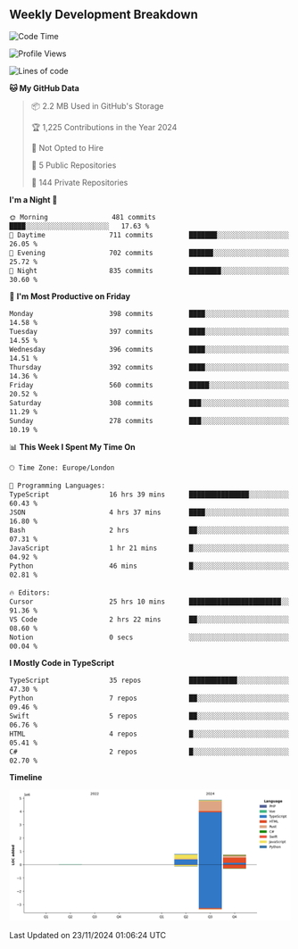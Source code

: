 


## Weekly Development Breakdown
<!--START_SECTION:waka-->
![Code Time](http://img.shields.io/badge/Code%20Time-1%2C562%20hrs%2044%20mins-blue)

![Profile Views](http://img.shields.io/badge/Profile%20Views-6-blue)

![Lines of code](https://img.shields.io/badge/From%20Hello%20World%20I%27ve%20Written-6.4%20million%20lines%20of%20code-blue)

**🐱 My GitHub Data** 

> 📦 2.2 MB Used in GitHub's Storage 
 > 
> 🏆 1,225 Contributions in the Year 2024
 > 
> 🚫 Not Opted to Hire
 > 
> 📜 5 Public Repositories 
 > 
> 🔑 144 Private Repositories 
 > 
**I'm a Night 🦉** 

```text
🌞 Morning                481 commits         ████░░░░░░░░░░░░░░░░░░░░░   17.63 % 
🌆 Daytime                711 commits         ███████░░░░░░░░░░░░░░░░░░   26.05 % 
🌃 Evening                702 commits         ██████░░░░░░░░░░░░░░░░░░░   25.72 % 
🌙 Night                  835 commits         ████████░░░░░░░░░░░░░░░░░   30.60 % 
```
📅 **I'm Most Productive on Friday** 

```text
Monday                   398 commits         ████░░░░░░░░░░░░░░░░░░░░░   14.58 % 
Tuesday                  397 commits         ████░░░░░░░░░░░░░░░░░░░░░   14.55 % 
Wednesday                396 commits         ████░░░░░░░░░░░░░░░░░░░░░   14.51 % 
Thursday                 392 commits         ████░░░░░░░░░░░░░░░░░░░░░   14.36 % 
Friday                   560 commits         █████░░░░░░░░░░░░░░░░░░░░   20.52 % 
Saturday                 308 commits         ███░░░░░░░░░░░░░░░░░░░░░░   11.29 % 
Sunday                   278 commits         ███░░░░░░░░░░░░░░░░░░░░░░   10.19 % 
```


📊 **This Week I Spent My Time On** 

```text
🕑︎ Time Zone: Europe/London

💬 Programming Languages: 
TypeScript               16 hrs 39 mins      ███████████████░░░░░░░░░░   60.43 % 
JSON                     4 hrs 37 mins       ████░░░░░░░░░░░░░░░░░░░░░   16.80 % 
Bash                     2 hrs               ██░░░░░░░░░░░░░░░░░░░░░░░   07.31 % 
JavaScript               1 hr 21 mins        █░░░░░░░░░░░░░░░░░░░░░░░░   04.92 % 
Python                   46 mins             █░░░░░░░░░░░░░░░░░░░░░░░░   02.81 % 

🔥 Editors: 
Cursor                   25 hrs 10 mins      ███████████████████████░░   91.36 % 
VS Code                  2 hrs 22 mins       ██░░░░░░░░░░░░░░░░░░░░░░░   08.60 % 
Notion                   0 secs              ░░░░░░░░░░░░░░░░░░░░░░░░░   00.04 % 
```

**I Mostly Code in TypeScript** 

```text
TypeScript               35 repos            ████████████░░░░░░░░░░░░░   47.30 % 
Python                   7 repos             ██░░░░░░░░░░░░░░░░░░░░░░░   09.46 % 
Swift                    5 repos             ██░░░░░░░░░░░░░░░░░░░░░░░   06.76 % 
HTML                     4 repos             █░░░░░░░░░░░░░░░░░░░░░░░░   05.41 % 
C#                       2 repos             █░░░░░░░░░░░░░░░░░░░░░░░░   02.70 % 
```



**Timeline**

![Lines of Code chart](https://raw.githubusercontent.com/mars-arch/mars-arch/main/assets/bar_graph.png)


 Last Updated on 23/11/2024 01:06:24 UTC
<!--END_SECTION:waka-->
